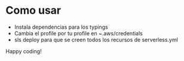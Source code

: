 # Como usar
- Instala dependencias para los typings
- Cambia el profile por tu profile en ~.aws/credentials
- sls deploy para que se creen todos los recursos de serverless.yml

Happy coding!